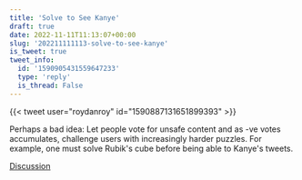 ```yaml
---
title: 'Solve to See Kanye'
draft: true
date: 2022-11-11T11:13:07+00:00
slug: '202211111113-solve-to-see-kanye'
is_tweet: true
tweet_info:
  id: '1590905431559647233'
  type: 'reply'
  is_thread: False
---
```




{{< tweet user="roydanroy" id="1590887131651899393" >}}

Perhaps a bad idea: Let people vote for unsafe content and as -ve votes accumulates, challenge users with increasingly harder puzzles. For example, one must solve Rubik's cube before being able to Kanye's tweets.

[Discussion](https://x.com/sytelus/status/1590905431559647233)
